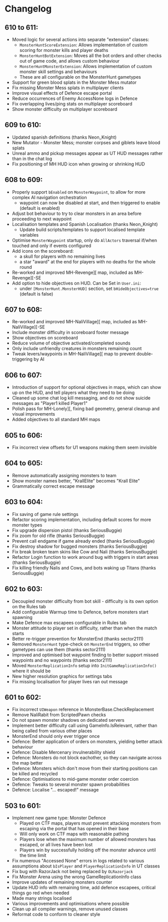 # Changelog

## 610 to 611:
 - Moved logic for several actions into separate "extension" classes:
   - `MonsterHuntScoreExtension`: Allows implementation of custom scoring for monster kills and player deaths  
   - `MonsterHuntBotExtension`: Moves all the bot orders and other checks out of game code, and allows custom behaviour  
   - `MonsterHuntMonsterExtension`: Allows implementation of custom monster skill settings and behaviours
   - These are all configurable on the MonsterHunt gametypes
 - Support for green blood splats in the Monster Mess mutator
 - Fix missing Monster Mess splats in multiplayer clients
 - Improve visual effects of Defence escape portal
 - Reduce occurrences of Enemy AccessNone logs in Defence
 - Fix overlapping lives/ping stats on multiplayer scoreboard
 - Show monster difficulty on multiplayer scoreboard

## 609 to 610:
 - Updated spanish definitions (thanks Neon_Knight)
 - New Mutator - Monster Mess; monster corpses and giblets leave blood splats
 - Unreal ammo and pickup messages appear as UT HUD messages rather than in the chat log
 - Fix positioning of MH HUD icon when growing or shrinking HUD 

## 608 to 609:
 - Properly support `bEnabled` on `MonsterWaypoint`, to allow for more complex AI navigation orchestration
   - waypoint can now be disabled at start, and then triggered to enable (default is enabled)
 - Adjust bot behaviour to try to clear monsters in an area before proceeding to next waypoint
 - Localisation templates and Spanish Localisation (thanks Neon_Knight)
   - Update build scripts/templates to support localised template variables 
 - Optimise `MonsterWaypoint` startup, only do `AllActors` traversal if/when touched and only if events configured
 - Add icons on the scoreboard: 
   - a skull for players with no remaining lives
   - a star "award" at the end for players with no deaths for the whole round
 - Re-worked and improved MH-Revenge]\[ map, included as MH-Revenge]\[-SE
 - Add option to hide objectives on HUD. Can be Set in `User.ini`:
   - under `[MonsterHunt.MonsterHUD]` section, set `bHideObjectives=true` (default is false)

## 607 to 608:
 - Re-worked and improved MH-NaliVillage]\[ map, included as MH-NaliVillage]\[-SE
 - Include monster difficulty in scoreboard footer message
 - Show objectives on scoreboard
 - Reduce volume of objective activated/completed sounds
 - Only include unfriendly creatures in monsters remaining count
 - Tweak levers/waypoints in MH-NaliVillage]\[ map to prevent double-triggering by AI

## 606 to 607:
 - Introduction of support for optional objectives in maps, which can show up on the HUD, and tell players what they need to be doing
 - Cleaned up some chat log kill messaging, and do not show suicide messages as "Player1 killed Player1"
 - Polish pass for MH-Lonely][, fixing bad geometry, general cleanup and visual improvements
 - Added objectives to all standard MH maps

## 605 to 606:
 - Fix incorrect view offsets for U1 weapons making them seem invisible

## 604 to 605:
 - Remove automatically assigning monsters to team
 - Show monster names better, "KrallElite" becomes "Krall Elite" 
 - Grammatically correct escape message

## 603 to 604:
 - Fix saving of game rule settings
 - Refactor scoring implementation, including default scores for more monster types
 - Fix upgrade dispersion pistol (thanks SeriousBuggie)
 - Fix zoom for old rifle (thanks SeriousBuggie)
 - Prevent call endgame if game already ended (thanks SeriousBuggie)
 - Fix destroy shadow for bugged monsters (thanks SeriousBuggie)
 - Fix break broken team skins like Cow and Nali (thanks SeriousBuggie)
 - Refactor Login function to work around bug with triggers in start areas (thanks SeriousBuggie)
 - Fix killing friendly Nalis and Cows, and bots waking up Titans (thanks SeriousBuggie)

## 602 to 603:
 - Decoupled monster difficulty from bot skill - difficulty is its own option on the Rules tab
 - Add configurable Warmup time to Defence, before monsters start spawning
 - Make Defence max escapees configurable in Rules tab
 - Monster attitude to player set in difficulty, rather than when the match starts
 - Better re-trigger prevention for MonsterEnd (thanks sector2111)
 - Removed `MonsterHunt` type-check on `MonsterEnd` triggers, so other gametypes can use them (thanks sector2111)
 - Improved and optimised bot waypoint finding to better support missed waypoints and no waypoints (thanks sector2111)
 - Moved `MonsterReplicationInfo` setup into `InitGameReplicationInfo()` where it should be 
 - New higher resolution graphics for settings tabs
 - Fix missing localisation for player lives ran out message

## 601 to 602:
 - Fix incorrect `UIWeapon` reference in MonsterBase.CheckReplacement
 - Remove NaliRabit from ScriptedPawn checks
 - Do not spawn monster shadows on dedicated servers
 - Implement better difficulty call using GameInfo.IsRelevant, rather than being called from various other places
 - MonsterEnd should only ever trigger once
 - Defence: Better application of orders on monsters, yielding better attack behaviour
 - Defence: Disable Mercenary invulnerability shield
 - Defence: Monsters do not block eachother, so they can navigate across the map better
 - Defence: Monsters which don't move from their starting positions can be killed and recycled
 - Defence: Optimisations to mid-game monster order coercion
 - Defence: Tweaks to several monster spawn probabilities
 - Defence: Localise "... escaped!" message

## 503 to 601:
 - Implement new game type: Monster Defence
   - Played on CTF maps, players must prevent attacking monsters from escaping via the portal that has opened in their base
   - Will only work on CTF maps with reasonable pathing
   - Players lose when the maximum number of allowed monsters has escaped, or all lives have been lost
   - Players win by successfully holding off the monster advance until the time limit
 - Fix numerous "Accessed None" errors in logs related to various assumptions about `bIsPlayer` and `PlayerReplicationInfo` in UT classes
 - Fix bug with RazorJack not being replaced by `OLRazorjack`
 - Fix Monster Arena using the wrong GameReplicationInfo class
 - Improve updates of remaining monsters counter
 - Update HUD info with remaining time, add defence escapees, critical things go red when needed
 - Made many strings localised
 - Various improvements and optimisations where possible
 - Clean up all compiler warnings, remove unused classes
 - Reformat code to conform to cleaner style
